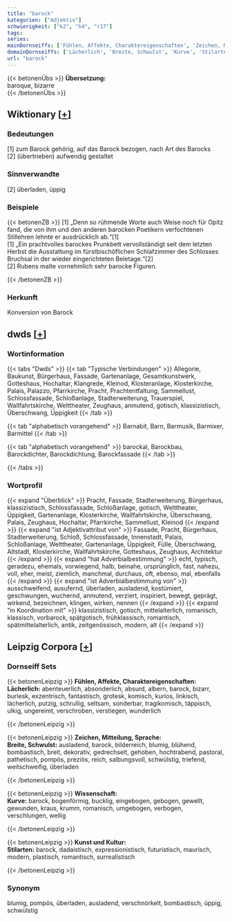 ```yaml
---
title: "barock"
kategorien: ["Adjektiv"]
schwierigkeit: ["k2", "h4", "r17"]
tags:
series:
mainDornseiffs: ['Fühlen, Affekte, Charaktereigenschaften', 'Zeichen, Mitteilung, Sprache', 'Wissenschaft', 'Kunst und Kultur']
domainDornseiffs: ['Lächerlich', 'Breite, Schwulst', 'Kurve', 'Stilarten']
url: "barock"
---
```


{{< betonenÜbs >}}
**Übersetzung:**  
baroque, bizarre  
{{< /betonenÜbs >}}

## Wiktionary [[+](https://de.wiktionary.org/wiki/barock)]

### Bedeutungen
[1] zum Barock gehörig, auf das Barock bezogen, nach Art des Barocks  
[2] (übertrieben) aufwendig gestaltet  

### Sinnverwandte
[2] überladen, üppig  

### Beispiele
{{< betonenZB >}}
[1] „Denn so rühmende Worte auch Weise noch für Opitz fand, die von ihm und den anderen barocken Poetikern verfochtenen Stillehren lehnte er ausdrücklich ab.“[1]  
[1] „Ein prachtvolles barockes Prunkbett vervollständigt seit dem letzten Herbst die Ausstattung im fürstbischöflichen Schlafzimmer des Schlosses Bruchsal in der wieder eingerichteten Beletage.“[2]  
[2] Rubens malte vornehmlich sehr barocke Figuren.  

{{< /betonenZB >}}
### Herkunft
Konversion von Barock  



## dwds [[+](https://www.dwds.de/wb/barock)]

### Wortinformation
{{< tabs "Dwds" >}}
{{< tab "Typische Verbindungen" >}}
Allegorie, Baukunst, Bürgerhaus, Fassade, Gartenanlage, Gesamtkunstwerk, Gotteshaus, Hochaltar, Klangrede, Kleinod, Klosteranlage, Klosterkirche, Palais, Palazzo, Pfarrkirche, Pracht, Prachtentfaltung, Sammellust, Schlossfassade, Schloßanlage, Stadterweiterung, Trauerspiel, Wallfahrtskirche, Welttheater, Zeughaus, anmutend, gotisch, klassizistisch, Überschwang, Üppigkeit
{{< /tab >}}

{{< tab "alphabetisch vorangehend" >}}
Barnabit, Barn, Barmusik, Barmixer, Barmittel
{{< /tab >}}

{{< tab "alphabetisch vorangehend" >}}
barockal, Barockbau, Barockdichter, Barockdichtung, Barockfassade
{{< /tab >}}

{{< /tabs >}}

### Wortprofil
{{< expand "Überblick" >}} Pracht, Fassade, Stadterweiterung, Bürgerhaus, klassizistisch, Schlossfassade, Schloßanlage, gotisch, Welttheater, Üppigkeit, Gartenanlage, Klosterkirche, Wallfahrtskirche, Überschwang, Palais, Zeughaus, Hochaltar, Pfarrkirche, Sammellust, Kleinod {{< /expand >}}
{{< expand "ist Adjektivattribut von" >}} Fassade, Pracht, Bürgerhaus, Stadterweiterung, Schloß, Schlossfassade, Innenstadt, Palais, Schloßanlage, Welttheater, Gartenanlage, Üppigkeit, Fülle, Überschwang, Altstadt, Klosterkirche, Wallfahrtskirche, Gotteshaus, Zeughaus, Architektur {{< /expand >}}
{{< expand "hat Adverbialbestimmung" >}} echt, typisch, geradezu, ehemals, vorwiegend, halb, beinahe, ursprünglich, fast, nahezu, voll, eher, meist, ziemlich, manchmal, durchaus, oft, ebenso, mal, ebenfalls {{< /expand >}}
{{< expand "ist Adverbialbestimmung von" >}} ausschweifend, ausufernd, überladen, ausladend, kostümiert, geschwungen, wuchernd, anmutend, verziert, inspiriert, bewegt, geprägt, wirkend, bezeichnen, klingen, wirken, nennen {{< /expand >}}
{{< expand "in Koordination mit" >}} klassizistisch, gotisch, mittelalterlich, romanisch, klassisch, vorbarock, spätgotisch, frühklassisch, romantisch, spätmittelalterlich, antik, zeitgenössisch, modern, alt {{< /expand >}}

## Leipzig Corpora [[+](https://corpora.uni-leipzig.de/en/res?word=barock&corpusId=deu_newscrawl-public_2018)]

### Dornseiff Sets
{{< betonenLeipzig >}}
**Fühlen, Affekte, Charaktereigenschaften:**  
**Lächerlich:** abenteuerlich, absonderlich, absurd, albern, barock, bizarr, burlesk, exzentrisch, fantastisch, grotesk, komisch, kurios, linkisch, lächerlich, putzig, schrullig, seltsam, sonderbar, tragikomisch, täppisch, ulkig, ungereimt, verschroben, verstiegen, wunderlich  

{{< /betonenLeipzig >}}


{{< betonenLeipzig >}}
**Zeichen, Mitteilung, Sprache:**  
**Breite, Schwulst:** ausladend, barock, bilderreich, blumig, blühend, bombastisch, breit, dekorativ, gedrechselt, gehoben, hochtrabend, pastoral, pathetisch, pompös, preziös, reich, salbungsvoll, schwülstig, triefend, weitschweifig, überladen  

{{< /betonenLeipzig >}}


{{< betonenLeipzig >}}
**Wissenschaft:**  
**Kurve:** barock, bogenförmig, bucklig, eingebogen, gebogen, gewellt, gewunden, kraus, krumm, romanisch, umgebogen, verbogen, verschlungen, wellig  

{{< /betonenLeipzig >}}


{{< betonenLeipzig >}}
**Kunst und Kultur:**  
**Stilarten:** barock, dadaistisch, expressionistisch, futuristisch, maurisch, modern, plastisch, romantisch, surrealistisch  

{{< /betonenLeipzig >}}

### Synonym
blumig, pompös, überladen, ausladend, verschnörkelt, bombastisch, üppig, schwülstig

